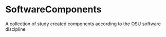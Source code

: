 # SoftwareComponents
A collection of study created components according to the OSU software discipline
